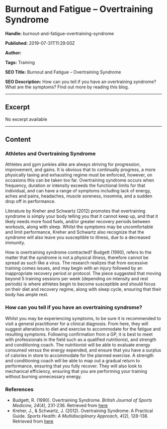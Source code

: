 # Burnout and Fatigue – Overtraining Syndrome

**Handle:** burnout-and-fatigue-overtraining-syndrome

**Published:** 2019-07-31T11:29:00Z

**Author:**  

**Tags:** Training

**SEO Title:** Burnout and Fatigue – Overtraining Syndrome

**SEO Description:** How can you tell if you have an overtraining syndrome? What are the symptoms? Find out more by reading this blog.

---

## Excerpt

No excerpt available

---

## Content

### Athletes and Overtraining Syndrome

Athletes and gym junkies alike are always striving for progression, improvement, and gains. It is obvious that to continually progress, a more physically taxing and exhausting regime must be enforced, however, on occasions this can be taken too far. Overtraining syndrome occurs when frequency, duration or intensity exceeds the functional limits for that individual, and can have a range of symptoms including lack of energy, aches and pains, headaches, muscle soreness, insomnia, and a sudden drop off in performance.

Literature by Kreher and Schwartz (2012) promotes that overtraining syndrome is simply your body telling you that it cannot keep up, and that it likely needs more food fuels, and/or greater recovery periods between workouts, along with sleep. Whilst the symptoms may be uncomfortable and limit performance, Kreher and Schwartz also recognize that the syndrome will also leave you susceptible to illness, due to a decreased immunity.

How is overtraining syndrome contracted? Budgett (1990), refers to the matter that the syndrome is not a physical illness, therefore cannot be spread as such like a virus. The research realizes that from excessive training comes issues, and may begin with an injury followed by an inappropriate recovery period or protocol. The piece suggested that moving beyond 5 training sessions per week (depending on intensity and rest periods) is where athletes begin to become susceptible and should focus on their diet and recovery regime, along with sleep cycle, ensuring that their body has ample rest.

### How can you tell if you have an overtraining syndrome?

Whilst you may be experiencing symptoms, to be sure it is recommended to visit a general practitioner for a clinical diagnosis. From here, they will suggest alterations to diet and exercise to accommodate for the fatigue and resulting symptoms. Following confirmation from a GP, it is best to meet with professionals in the field such as a qualified nutritionist, and strength and conditioning coach. The nutritionist will be able to evaluate energy consumed versus the energy expended, and ensure that you have a surplus of calories in store to accommodate for the planned exercise. A strength and conditioning coach will be able to map out a gradual return to performance, ensuring that you fully recover. They will also look to mechanical efficiency, ensuring that you are performing your training without burning unnecessary energy.

### References

- Budgett, R. (1990). Overtraining Syndrome. *British Journal of Sports Medicine, 24*(4), 231-236. Retrieved from [here](https://www.ncbi.nlm.nih.gov/pmc/articles/PMC1478908/pdf/brjsmed00032-0025.pdf)
- Kreher, J., & Schwartz, J. (2012). Overtraining Syndrome: A Practical Guide. *Sports Health: A Multidisciplinary Approach, 4*(2), 128-138. Retrieved from [here](http://journals.sagepub.com.ezproxy.federation.edu.au/doi/pdf/10.1177/1941738111434406)

